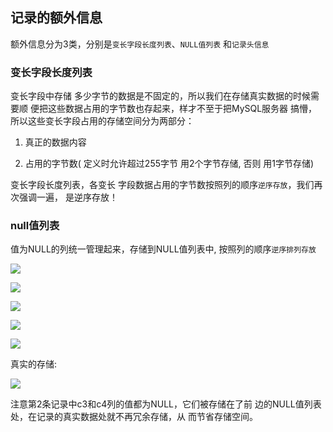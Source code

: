  





## 记录的额外信息

额外信息分为3类，分别是`变⻓字段⻓度列表`、`NULL值列表` 和`记录头信息`

### 变长字段长度列表

变⻓字段中存储 多少字节的数据是不固定的，所以我们在存储真实数据的时候需要顺 便把这些数据占⽤的字节数也存起来，样才不⾄于把MySQL服务器 搞懵，所以这些变⻓字段占⽤的存储空间分为两部分：

1. 真正的数据内容

2. 占⽤的字节数( 定义时允许超过255字节 用2个字节存储, 否则 用1字节存储)

变⻓字段⻓度列表，各变⻓ 字段数据占⽤的字节数按照列的顺序`逆序存放`，我们再次强调⼀遍， 是逆序存放！



### null值列表

值为NULL的列统⼀管理起来，存储到NULL值列表中, 按照列的顺序`逆序排列存放`

![](https://youpaiyun.zongqilive.cn/image/20200826105747.png)

![](https://youpaiyun.zongqilive.cn/image/20200826105805.png)





![](https://youpaiyun.zongqilive.cn/image/20200826105843.png)

![](https://youpaiyun.zongqilive.cn/image/20200826105857.png)

![](https://youpaiyun.zongqilive.cn/image/20200826105929.png)

真实的存储:

![](https://youpaiyun.zongqilive.cn/image/20200826110943.png)

注意第2条记录中c3和c4列的值都为NULL，它们被存储在了前 边的NULL值列表处，在记录的真实数据处就不再冗余存储，从 ⽽节省存储空间。


















































































































































